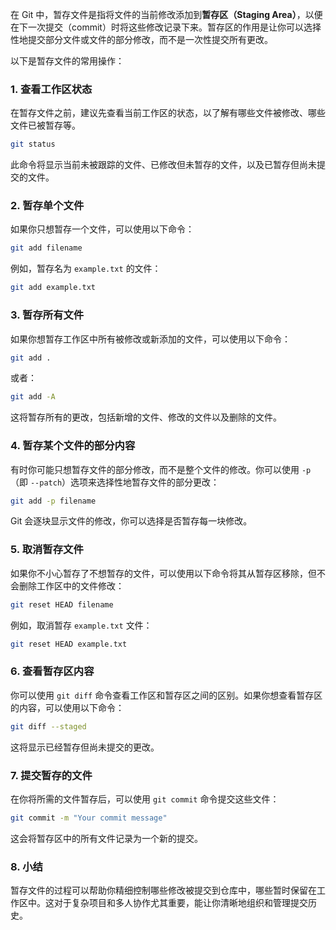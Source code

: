 在 Git 中，暂存文件是指将文件的当前修改添加到**暂存区（Staging Area）**，以便在下一次提交（commit）时将这些修改记录下来。暂存区的作用是让你可以选择性地提交部分文件或文件的部分修改，而不是一次性提交所有更改。

以下是暂存文件的常用操作：

### 1. **查看工作区状态**
在暂存文件之前，建议先查看当前工作区的状态，以了解有哪些文件被修改、哪些文件已被暂存等。
```bash
git status
```
此命令将显示当前未被跟踪的文件、已修改但未暂存的文件，以及已暂存但尚未提交的文件。

### 2. **暂存单个文件**
如果你只想暂存一个文件，可以使用以下命令：
```bash
git add filename
```
例如，暂存名为 `example.txt` 的文件：
```bash
git add example.txt
```

### 3. **暂存所有文件**
如果你想暂存工作区中所有被修改或新添加的文件，可以使用以下命令：
```bash
git add .
```
或者：
```bash
git add -A
```
这将暂存所有的更改，包括新增的文件、修改的文件以及删除的文件。

### 4. **暂存某个文件的部分内容**
有时你可能只想暂存文件的部分修改，而不是整个文件的修改。你可以使用 `-p`（即 `--patch`）选项来选择性地暂存文件的部分更改：
```bash
git add -p filename
```
Git 会逐块显示文件的修改，你可以选择是否暂存每一块修改。

### 5. **取消暂存文件**
如果你不小心暂存了不想暂存的文件，可以使用以下命令将其从暂存区移除，但不会删除工作区中的文件修改：
```bash
git reset HEAD filename
```
例如，取消暂存 `example.txt` 文件：
```bash
git reset HEAD example.txt
```

### 6. **查看暂存区内容**
你可以使用 `git diff` 命令查看工作区和暂存区之间的区别。如果你想查看暂存区的内容，可以使用以下命令：
```bash
git diff --staged
```
这将显示已经暂存但尚未提交的更改。

### 7. **提交暂存的文件**
在你将所需的文件暂存后，可以使用 `git commit` 命令提交这些文件：
```bash
git commit -m "Your commit message"
```
这会将暂存区中的所有文件记录为一个新的提交。

### 8. **小结**
暂存文件的过程可以帮助你精细控制哪些修改被提交到仓库中，哪些暂时保留在工作区中。这对于复杂项目和多人协作尤其重要，能让你清晰地组织和管理提交历史。